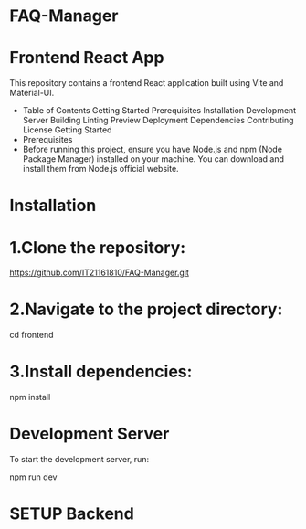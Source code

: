 # FAQ-Manager


# Frontend React App
This repository contains a frontend React application built using Vite and Material-UI.

- Table of Contents
Getting Started
Prerequisites
Installation
Development Server
Building
Linting
Preview
Deployment
Dependencies
Contributing
License
Getting Started
- Prerequisites
- Before running this project, ensure you have Node.js and npm (Node Package Manager) installed on your machine. You can download and install them from Node.js official website.

# Installation

# 1.Clone the repository:

https://github.com/IT21161810/FAQ-Manager.git

# 2.Navigate to the project directory:

cd frontend

# 3.Install dependencies:

npm install

# Development Server
To start the development server, run:

npm run dev

# SETUP Backend
